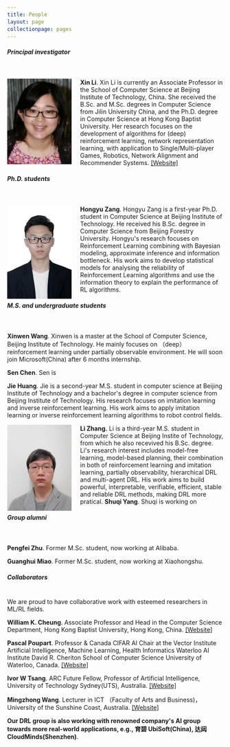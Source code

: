 ```yaml
---
title: People
layout: page
collectionpage: pages
---
```


<style type="text/css">
.bio{
  display: block;
  margin-right: 20px;
  float: left;
  width: 150px;
}
</style>

##### Principal investigator
<br>
<!---![XinLi](/images/bios/XinLi.png)--->

<img class="bio" src="/images/bios/XinLi.png" float="left" clear="both" align="left" width="120">**Xin Li**.  Xin Li is currently an Associate Professor in the School of Computer Science at Beijing Institute of Technology, China.  She received the B.Sc. and M.Sc. degrees in Computer Science from Jilin University  China, and the Ph.D. degree in Computer Science at Hong Kong Baptist University. Her research focuses on the development of algorithms for  (deep) reinforcement learning, network representation learning,  with application to Single/Multi-player Games, Robotics, Network Alignment and Recommender Systems. [[Website]](http://cs.bit.edu.cn/szdw/jsml/js/lixin/index.htm)



##### Ph.D. students
<br>

<img class="bio" src="/images/bios/hyZang.jpg" float="left" clear="both" align="left" width="120">**Hongyu Zang**. Hongyu Zang is a first-year Ph.D. student in Computer Science at Beijing Institute of Technology. He received his B.Sc. degree in Computer Science from Beijing Forestry University. Hongyu's research focuses on Reinforcement Learning combining with Bayesian modeling, approximate inference and information bottleneck. His work aims to develop statistical models for analysing the reliability of Reinforcement Learning algorithms and use the information theory to explain the performance of RL algorithms.  

##### M.S. and undergraduate students
<br>

**Xinwen Wang**. Xinwen is a master at the School of Computer Science, Beijing Institute of Technology. He mainly focuses on （deep） reinforcement learning under partially observable environment. He will soon join Microsoft(China) after 6 months internship.

**Sen Chen**.  Sen is 

**Jie Huang**. Jie is a second-year M.S. student in computer science at Beijing Institute of Technology and a bachelor's degree in computer science from Beijing Institute of Technology. His research focuses on imitation learning and inverse reinforcement learning. His work aims to apply imitation learning or inverse reinforcement learning algorithms to robot control fields.

<img class="bio" src="/images/bios/Zli.jpeg" float="left" clear="both" align="left" width="120">**Li Zhang.** Li is a third-year M.S. student in Computer Science at Beijing Instite of Technology, from which he also recevived his B.Sc. degree. Li's research interest includes model-free learning, model-based planning, their combination in both of reinforcement learning and imitation learning, partially observability, hierarchical DRL and multi-agent DRL. His work aims to build powerful, interpretable, verifiable, efficient, stable and reliable DRL methods, making DRL more pratical.
**Shuqi Yang**. Shuqi is working on 



##### Group alumni

<br>

**Pengfei Zhu**. Former M.Sc. student, now working at Alibaba.


**Guanghui Miao**. Former M.Sc. student, now working at Xiaohongshu.



##### Collaborators

<br> We are proud to have collaborative work with esteemed researchers in ML/RL fields.  

**William K. Cheung**. Associate Professor and Head in the Computer Science Department, Hong Kong Baptist University, Hong Kong, China. [[Website]](https://www.comp.hkbu.edu.hk/v1/?page=profile&id=william)


**Pascal Poupart**. Professor & Canada CIFAR AI Chair at the Vector Institute Artificial Intelligence, Machine Learning, Health Informatics Waterloo AI Institute David R. Cheriton School of Computer Science University of Waterloo, Canada. [[Website]](https://cs.uwaterloo.ca/~ppoupart/)


**Ivor W Tsang**. ARC Future Fellow, Professor of Artificial Intelligence, University of Technology Sydney(UTS), Australia. [[Website]](https://www.uts.edu.au/staff/ivor.tsang)

**Mingzhong Wang**. Lecturer in ICT （Faculty of Arts and Business)，University of the Sunshine Coast, Australia. [[Website]](https://www.usc.edu.au/staff/dr-mingzhong-wang)

**Our DRL group is also working with renowned company's AI group towards more real-world applications, e.g., 育碧 UbiSoft(China), 达闼 CloudMinds(Shenzhen)**. 
